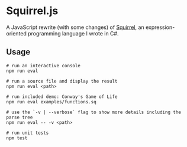 # Squirrel.js

A JavaScript rewrite (with some changes) of [Squirrel](https://github.com/escamilla/squirrel), an expression-oriented programming language I wrote in C#.

## Usage

```
# run an interactive console
npm run eval

# run a source file and display the result
npm run eval <path>

# run included demo: Conway's Game of Life
npm run eval examples/functions.sq

# use the `-v | --verbose` flag to show more details including the parse tree
npm run eval -- -v <path>

# run unit tests
npm test
```
